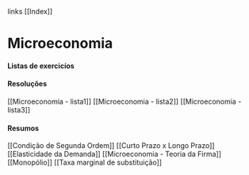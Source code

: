 links [[Index]]

# Microeconomia

#### Listas de exercicíos

#### Resoluções

[[Microeconomia - lista1]]
[[Microeconomia - lista2]]
[[Microeconomia - lista3]]

#### Resumos
[[Condição de Segunda Ordem]]
[[Curto Prazo x Longo Prazo]]
[[Elasticidade da Demanda]]
[[Microeconomia - Teoria da Firma]]
[[Monopólio]]
[[Taxa marginal de substituição]]



